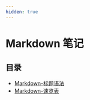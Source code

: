 ```yaml
---
hidden: true
---
```

# Markdown 笔记

## 目录
* [Markdown-标题语法](./Markdown-标题语法.md)
* [Markdown-速览表](./Markdown-速览表.md)
